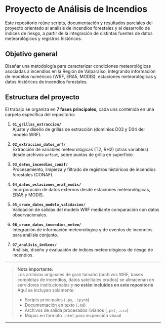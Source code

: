 # Proyecto de Análisis de Incendios

Este repositorio reúne scripts, documentación y resultados parciales del proyecto orientado al análisis de incendios forestales y al desarrollo de índices de riesgo, a partir de la integración de distintas fuentes de datos meteorológicos y registros históricos.

## Objetivo general

Diseñar una metodología para caracterizar condiciones meteorológicas asociadas a incendios en la Región de Valparaíso, integrando información de modelos numéricos (WRF, ERA5, MODIS), estaciones meteorológicas y datos históricos de incendios forestales.

## Estructura del proyecto

El trabajo se organiza en **7 fases principales**, cada una contenida en una carpeta específica del repositorio:

1. **`01_grillas_extraccion/`**  
   Ajuste y diseño de grillas de extracción (dominios D03 y D04 del modelo WRF).
   
2. **`02_extraccion_datos_wrf/`**  
   Extracción de variables meteorológicas (T2, RH2) (otras variables) desde archivos `wrfout`, sobre puntos de grilla en superficie.

3. **`03_datos_incendios_conaf/`**  
   Procesamiento, limpieza y filtrado de registros históricos de incendios forestales (CONAF).

4. **`04_datos_estaciones_era5_modis/`**  
   Incorporación de datos externos desde estaciones meteorológicas, ERA5 y MODIS.

5. **`05_cruce_datos_modelo_validacion/`**  
   Validación de salidas del modelo WRF mediante comparación con datos observacionales.

6. **`06_cruce_datos_incendios_meteo/`**  
   Integración de información meteorológica y de eventos de incendios para análisis conjunto.

7. **`07_analisis_indices/`**  
   Análisis, diseño y evaluación de índices meteorológicos de riesgo de incendios.

---

> **Nota importante:**  
> Los archivos originales de gran tamaño (archivos WRF, bases completas de incendios, datos satelitales crudos) se almacenan en servidores institucionales y **no están incluidos en este repositorio**.  
> Aquí se incluyen solamente:
> - Scripts principales (`.py`, `.ipynb`)  
> - Documentación en texto (`.md`)  
> - Archivos de salida procesados livianos (`.pkl`, `.csv`)  
> - Mapas en formato `.html` para inspección visual

---
